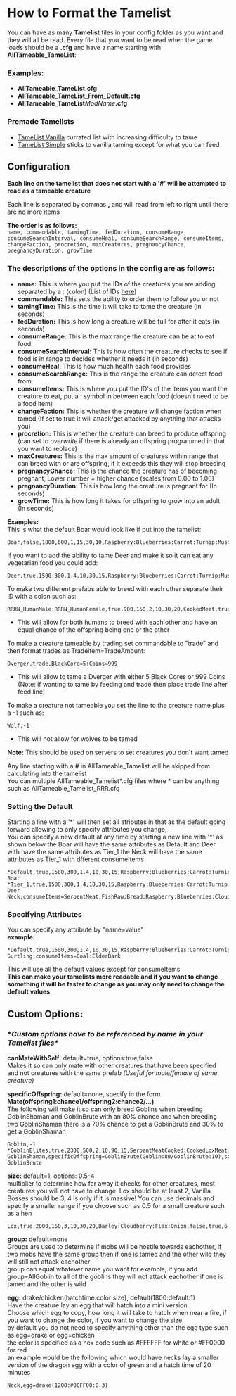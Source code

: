 # How to Format the Tamelist
You can have as many __Tamelist__ files in your config folder as you want and they will all be read.
Every file that you want to be read when the game loads should be a __.cfg__ and have a name starting with __AllTameable_TameList__:  
### Examples:   
- __AllTameable_TameList.cfg__  
- __AllTameable_TameList_From_Default.cfg__
- __AllTameable_TameList__*ModName*__.cfg__

### Premade Tamelists

* [TameList Vanilla](https://github.com/meldurson/AllTameable/blob/main/TameList%20Vanilla.zip) currated list with increasing difficulty to tame
* [TameList Simple](https://github.com/meldurson/AllTameable/blob/main/TameList%20Simple.zip) sticks to vanilla taming except for what you can feed


## Configuration
__Each line on the tamelist that does not start with a '#' will be attempted to read as a tameable creature__

Each line is separated by commas __,__ and will read from left to right until there are no more items  

__The order is as follows:__  
`name, commandable, tamingTime, fedDuration, consumeRange, consumeSearchInterval, consumeHeal, consumeSearchRange, consumeItems, changeFaction, procretion, maxCreatures, pregnancyChance, pregnancyDuration, growTime`  

### The descriptions of the options in the config are as follows:
* __name:__ This is where you put the IDs of the creatures you are adding separated by a : (colon) (List of IDs [here](https://valheim-modding.github.io/Jotunn/data/prefabs/character-list.html))
* __commandable:__ This sets the ability to order them to follow you or not
* __tamingTime:__ This is the time it will take to tame the creature (in seconds)
* __fedDuration:__ This is how long a creature will be full for after it eats (in seconds)
* __consumeRange:__ This is the max range the creature can be at to eat food
* __consumeSearchInterval:__ This is how often the creature checks to see if food is in range to decides whether it needs it (in seconds)
* __consumeHeal:__ This is how much health each food provides
* __consumeSearchRange:__ This is the range the creature can detect food from
* __consumeItems:__ This is where you put the ID's of the items you want the creature to eat, put a : symbol in between each food (doesn't need to be a food item)
* __changeFaction:__ This is whether the creature will change faction when tamed (If set to true it will attack/get attacked by anything that attacks you)
* __procretion:__ This is whether the creature can breed to produce offspring (can set to _overwrite_ if there is already an offspring programmed in that you want to replace)
* __maxCreatures:__ This is the max amount of creatures within range that can breed with or are offspring, if it exceeds this they will stop breeding
* __pregnancyChance:__ This is the chance the creature has of becoming pregnant, Lower number = higher chance (scales from 0.00 to 1.00)
* __pregnancyDuration:__ This is how long the creature is pregnant for (In seconds)
* __growTime:__ This is how long it takes for offspring to grow into an adult (In seconds)

__Examples:__  
This is what the default Boar would look like if put into the tamelist:

    Boar,false,1800,600,1,15,30,10,Raspberry:Blueberries:Carrot:Turnip:Mushroom:Onion,false,true,5,0.33,60,3000
If you want to add the ability to tame Deer and make it so it can eat any vegetarian food you could add:

    Deer,true,1500,300,1.4,10,30,15,Raspberry:Blueberries:Carrot:Turnip:Mushroom:Cloudberry:OnionSoup:Onion,false,true,7,0.66,90,2000

To make two different prefabs able to breed with each other separate their ID with a colon such as:  

    RRRN_HumanMale:RRRN_HumanFemale,true,900,150,2,10,30,20,CookedMeat,true,true,10,0.66,150,500

* This will allow for both humans to breed with each other and have an equal chance of the offspring being one or the other

To make a creature tameable by trading set commandable to "trade" and then format trades as Tradeitem=TradeAmount:  

    Dverger,trade,BlackCore=5:Coins=999

* This will allow to tame a Dverger with either 5 Black Cores or 999 Coins (Note: if wanting to tame by feeding and trade then place trade line after feed line)


To make a creature not tameable you set the line to the creature name plus a -1 such as:  

    Wolf,-1

* This will not allow for wolves to be tamed

__Note:__ This should be used on servers to set creatures you don't want tamed


Any line starting with a # in AllTameable_Tamelist will be skipped from calculating into the tamelist  
You can multiple AllTameable_Tamelist\*.cfg files where \* can be anything such as AllTameable_Tamelist_RRR.cfg  

### Setting the Default
Starting a line with a '\*' will then set all atributes in that as the default going forward allowing to only specify attributes you change,  
You can specify a new default at any time by starting a new line with '\*' as shown below the Boar will have the same attributes as Default and Deer with have the same attributes as Tier_1 the Neck will have the same attributes as Tier_1 with dfferent consumeItems  

    *Default,true,1500,300,1.4,10,30,15,Raspberry:Blueberries:Carrot:Turnip:Mushroom:Cloudberry:OnionSoup:Onion,false,true,7,0.66,90,2000
    Boar
    *Tier_1,true,1500,300,1.4,10,30,15,Raspberry:Blueberries:Carrot:Turnip:Mushroom:Cloudberry:OnionSoup:Onion,false,true,7,0.66,90,2000
    Deer
    Neck,consumeItems=SerpentMeat:FishRaw:Bread:Raspberry:Blueberries:Cloudberry:Carrot:Mushroom:MushroomYellow:MushroomBlue:Turnip


### Specifying Attributes
You can specify any attribute by "name=value"  
__example:__ 

    *Default,true,1500,300,1.4,10,30,15,Raspberry:Blueberries:Carrot:Turnip:Mushroom:Cloudberry:OnionSoup:Onion,false,true,7,0.66,90,2000
    Surtling,consumeItems=Coal:ElderBark  
This will use all the default values except for consumeItems  
__This can make your tamelists more readable and if you want to change something it will be faster to change as you may only need to change the default values__

## Custom Options:

### **Custom options have to be referenced by name in your Tamelist files\**

__canMateWithSelf:__ default=true, options:true,false  
Makes it so can only mate with other creatures that have been specified and not creatures with the same prefab *(Useful for male/female of same creature)*  

__specificOffspring:__ default=none, specify in the form __Mate(offspring1:chance1/offspring2:chance2/...)__  
The following will make it so can only breed Goblins when breeding GoblinShaman and GoblinBrute with an 80% chance and when breeding two GoblinShaman there is a 70% chance to get a GoblinBrute and 30% to get a GoblinShaman

    Goblin,-1  
    *GoblinElites,true,2300,500,2,10,90,15,SerpentMeatCooked:CookedLoxMeat:BloodPudding:FishWraps:LoxPie:TurnipStew:SerpentStew:BlackSoup:WolfMeatSkewer:WolfJerky:CookedWolfMeat:CookedHareMeat,false,true,5,0.66,200,3200  
    GoblinShaman,specificOffspring=GoblinBrute(Goblin:80/GoblinBrute:10),specificOffspring=GoblinShaman(GoblinBrute:70)  
    GoblinBrute  

__size:__ default=1, options: 0.5-4  
multiplier to determine how far away it checks for other creatures, most creatures you will not have to change.
Lox should be at least 2, Vanilla Bosses should be 3, 4 is only if it is massive!
You can use decimals and specify a smaller range if you choose such as 0.5 for a small creature such as a hen

    Lox,true,2000,150,3,10,30,20,Barley:Cloudberry:Flax:Onion,false,true,6,0.66,150,4500,size=2

__group:__ default=none  
Groups are used to determine if mobs will be hostile towards eachother, if two mobs have the same group then if one is tamed and the other wild they will still not attack eachother  
group can equal whatever name you want for example, if you add group=AllGoblin to all of the goblins they will not attack eachother if one is tamed and the other is wild

__egg:__ drake/chicken(hatchtime:color:size),  default(1800:default:1)  
Have the creature lay an egg that will hatch into a mini version  
Choose which egg to copy, how long it will take to hatch when near a fire, if you want to change the color, if you want to change the size  
by default you do not need to specify anything other than the egg type such as egg=drake or egg=chicken   
the color is specified as a hex code such as #FFFFFF for white or #FF0000 for red  
an example would be the following which would have necks lay a smaller version of the dragon egg with a color of green and a hatch time of 20 minutes  

    Neck,egg=drake(1200:#00FF00:0.3)








